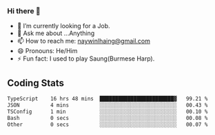 ### Hi there 👋

- 🔭 I’m currently looking for a Job.
- 💬 Ask me about ...Anything
- 📫 How to reach me: naywinlhaing@gmail.com
- 😄 Pronouns: He/Him
- ⚡ Fun fact: I used to play Saung(Burmese Harp).


## Coding Stats
<!--START_SECTION:waka-->

```txt
TypeScript    16 hrs 48 mins  ████████████████████████▓   99.21 %
JSON          4 mins          ░░░░░░░░░░░░░░░░░░░░░░░░░   00.43 %
TSConfig      1 min           ░░░░░░░░░░░░░░░░░░░░░░░░░   00.10 %
Bash          0 secs          ░░░░░░░░░░░░░░░░░░░░░░░░░   00.08 %
Other         0 secs          ░░░░░░░░░░░░░░░░░░░░░░░░░   00.07 %
```

<!--END_SECTION:waka-->
